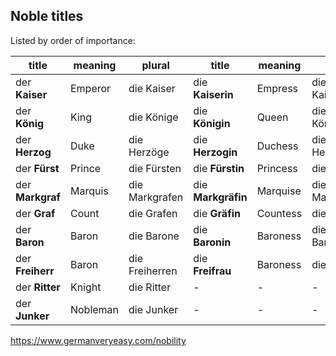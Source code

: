 ## Noble titles

Listed by order of importance:

| title            | meaning  | plural         | title              | meaning  | plural            |
| ---------------- | -------- | -------------- | ------------------ | -------- | ----------------- |
| der **Kaiser**   | Emperor  | die Kaiser     | die **Kaiserin**   | Empress  | die Kaiserinnen   |
| der **König**    | King     | die Könige     | die **Königin**    | Queen    | die Königinnen    |
| der **Herzog**   | Duke     | die Herzöge    | die **Herzogin**   | Duchess  | die Herzoginnen   |
| der **Fürst**    | Prince   | die Fürsten    | die **Fürstin**    | Princess | die Fürstinnen    |
| der **Markgraf** | Marquis  | die Markgrafen | die **Markgräfin** | Marquise | die Markgräfinnen |
| der **Graf**     | Count    | die Grafen     | die **Gräfin**     | Countess | die Gräfinnen     |
| der **Baron**    | Baron    | die Barone     | die **Baronin**    | Baroness | die Baroninnen    |
| der **Freiherr** | Baron    | die Freiherren | die **Freifrau**   | Baroness | die Freifrauen    |
| der **Ritter**   | Knight   | die Ritter     | -                  | -        | -                 |
| der **Junker**   | Nobleman | die Junker     | -                  | -        | -                 |



https://www.germanveryeasy.com/nobility